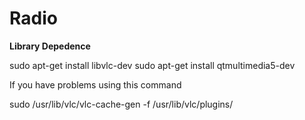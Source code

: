 # Radio


**Library Depedence**

sudo apt-get install libvlc-dev
sudo apt-get install qtmultimedia5-dev


If you have problems using this command

sudo /usr/lib/vlc/vlc-cache-gen -f /usr/lib/vlc/plugins/
